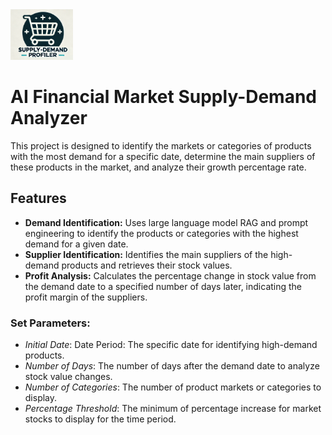 <img src="example_images/icon.png" width="100" alt="alt text">

# AI Financial Market Supply-Demand Analyzer
This project is designed to identify the markets or categories of products with the most demand for a specific date, determine the main suppliers of these products in the market, and analyze their growth percentage rate.

## Features
- **Demand Identification:** Uses large language model RAG and prompt engineering to identify the products or categories with the highest demand for a given date.   
- **Supplier Identification:** Identifies the main suppliers of the high-demand products and retrieves their stock values.   
- **Profit Analysis:** Calculates the percentage change in stock value from the demand date to a specified number of days later, indicating the profit margin of the suppliers.   

    
### Set Parameters:    
 
- *Initial Date*: Date Period: The specific date for identifying high-demand products.   
- *Number of Days*: The number of days after the demand date to analyze stock value changes.   
- *Number of Categories*: The number of product markets or categories to display.
- *Percentage Threshold*: The minimum of percentage increase for market stocks to display for the time period.

